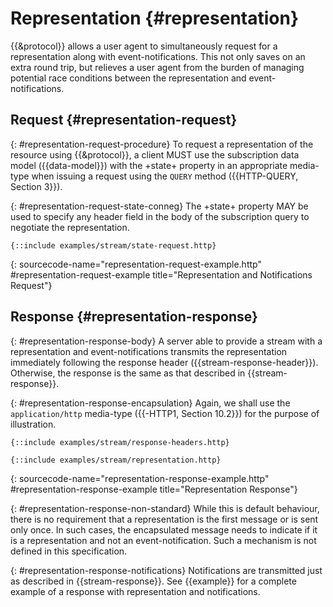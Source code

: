 # Representation {#representation}

{{&protocol}} allows a user agent to simultaneously request for a representation along with event-notifications. This not only saves on an extra round trip, but relieves a user agent from the burden of managing potential race conditions between the representation and event-notifications.

## Request {#representation-request}

{: #representation-request-procedure}
To request a representation of the resource using {{&protocol}}, a client MUST use the subscription data model ({{data-model}}) with the +state+ property in an appropriate media-type when issuing a request using the `QUERY` method ({{HTTP-QUERY, Section 3}}).

{: #representation-request-state-conneg}
The +state+ property MAY be used to specify any header field in the body of the subscription query to negotiate the representation.

~~~ http-message
{::include examples/stream/state-request.http}
~~~
{: sourcecode-name="representation-request-example.http" #representation-request-example title="Representation and Notifications Request"}

## Response {#representation-response}

{: #representation-response-body}
A server able to provide a stream with a representation and event-notifications transmits the representation immediately following the response header ({{stream-response-header}}). Otherwise, the response is the same as that described in {{stream-response}}.

{: #representation-response-encapsulation}
Again, we shall use the `application/http` media-type ({{-HTTP1, Section 10.2}}) for the purpose of illustration.

~~~ http-message
{::include examples/stream/response-headers.http}

{::include examples/stream/representation.http}
~~~
{: sourcecode-name="representation-response-example.http" #representation-response-example title="Representation Response"}

{: #representation-response-non-standard}
While this is default behaviour, there is no requirement that a representation is the first message or is sent only once. In such cases, the encapsulated message needs to indicate if it is a representation and not an event-notification. Such a mechanism is not defined in this specification.

{: #representation-response-notifications}
Notifications are transmitted just as described in {{stream-response}}. See {{example}} for a complete example of a response with representation and notifications.
